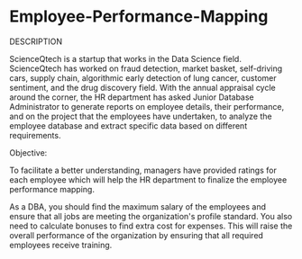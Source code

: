 # Employee-Performance-Mapping

DESCRIPTION

 ScienceQtech is a startup that works in the Data Science field. ScienceQtech has worked on fraud detection, market basket, self-driving cars, supply chain, algorithmic early detection of lung cancer, customer sentiment, and the drug discovery field. With the annual appraisal cycle around the corner, the HR department has asked Junior Database Administrator to generate reports on employee details, their performance, and on the project that the employees have undertaken, to analyze the employee database and extract specific data based on different requirements.

 

Objective: 

 To facilitate a better understanding, managers have provided ratings for each employee which will help the HR department to finalize the employee performance mapping. 

 As a DBA, you should find the maximum salary of the employees and ensure that all jobs are meeting the organization's profile standard. You also need to calculate bonuses to find extra cost for expenses. This will raise the overall performance of the organization by ensuring that all required employees receive training.
